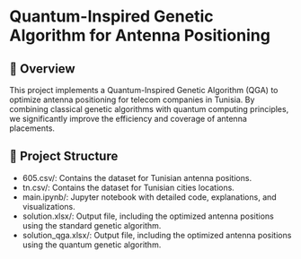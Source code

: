 # Quantum-Inspired Genetic Algorithm for Antenna Positioning

## 📡 Overview
This project implements a Quantum-Inspired Genetic Algorithm (QGA) to optimize antenna positioning for telecom companies in Tunisia. By combining classical genetic algorithms with quantum computing principles, we significantly improve the efficiency and coverage of antenna placements.

## 📁 Project Structure
- 605.csv/: Contains the dataset for Tunisian antenna positions.
- tn.csv/: Contains the dataset for Tunisian cities locations.
- main.ipynb/: Jupyter notebook with detailed code, explanations, and visualizations.
- solution.xlsx/: Output file, including the optimized antenna positions using the standard genetic algorithm.
- solution_qga.xlsx/: Output file, including the optimized antenna positions using the quantum genetic algorithm.
